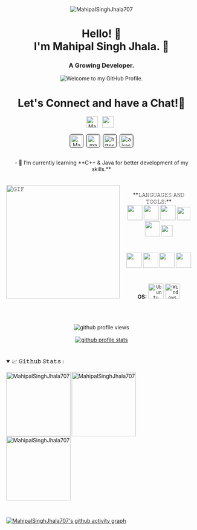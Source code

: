 <p align="center"> <img height="auto" width="auto" src="https://media.tenor.com/1jrUvITt1QcAAAAi/github-sticker.gif" alt="MahipalSinghJhala707" />
<!--<p align="center"> <img height="auto" width="auto" src="https://i.gifer.com/9kA5.gif" alt="MahipalSinghJhala707" />-->

<h1 align="center">  Hello! 🌱 <br>I'm Mahipal Singh Jhala. 💫</h1>
<h3 align="center">A Growing Developer.</h3>
<p align='center' style='margin: 16px 4px 8px;'>
    <img src="https://readme-typing-svg.herokuapp.com?font=fire+code&pause=1000&color=54A6FF&center=true&vCenter=true&multiline=true&width=710&height=70&lines=Welcome+to+my+GitHub+Profile." alt="Welcome to my GitHub Profile." />
</p>

#

<div align='center'>
<h1 align="center">
  Let's Connect and have a Chat!💬
</h1>
  <p align='center'>
    <a href="https://www.linkedin.com/in/mahipal-singh-jhala-94184424b/"><img height="30" src="https://i.pinimg.com/originals/ed/9c/d7/ed9cd7adaf39fa263cf6fb5552f278ed.png" alt="MahipalSinghJhala707" ></a>&nbsp;&nbsp;
    <a href="mailto:mahipalsinghjhala707@gmail.com"><img height="30" src="https://th.bing.com/th/id/OIP.9sT4UWsRfFiy6vPydv3_-QHaHO?pid=ImgDet&rs=1"></a>&nbsp;&nbsp;
    </p>
    <p>
    <a href="https://stackoverflow.com/users/24579299/mahipal-singh-jhala" target="_blank"><img align="center" src="https://upload.wikimedia.org/wikipedia/commons/thumb/e/ef/Stack_Overflow_icon.svg/768px-Stack_Overflow_icon.svg.png" alt="MahipalSinghJhala707" height="30" style="background: #ffffff; border-radius: 5px; border: 1px solid #000000; margin: 0 2px; padding: 2px;" /></a>
    <a href="https://www.codechef.com/users/mahipalsingh07" target="_blank"><img align="center" src="https://image.pngaaa.com/134/6179134-middle.png" alt="mahipalsingh07" height="30"style="background: #ffffff; border-radius: 5px; border: 1px solid #000000; margin: 0 2px; padding: 2px;" /></a>
    <a href="https://github.com/MahipalSinghJhala707" target="blank" rel="noreferrer">
        <img align="center" src="https://www.vectorlogo.zone/logos/github/github-icon.svg" alt="https://github.com/MahipalSinghJhala707" height="30" width="30" style="background: #ffffff; border-radius: 5px; border: 1px solid #000000; margin: 0 2px; padding: 2px;" />
    </a>
     <a href="https://www.geeksforgeeks.org/user/mahipalsingy72v/" target="blank"><img align="center" src="https://media.geeksforgeeks.org/wp-content/cdn-uploads/20190710102234/download3.png" alt="akash2061" height="30" style="background: #ffffff; border-radius: 5px; border: 1px solid #000000; margin: 0 2px; padding: 2px;" /></a>
     </p>
</div>
<br/>
<div align='center'>
- 🌱 I’m currently learning **C++ & Java for better development of my skills.**
</div>
    <br/>
<br/>


<!--- <img align="left" height="300px" width="300px" alt="𝙶𝙸𝙵" src="https://i.pinimg.com/originals/7d/06/89/7d068990a6d0fa0b99d8ca96afde86dc.gif"/> --->
<img align="left" padding height="300px" width="300px" alt="𝙶𝙸𝙵" src="https://media.tenor.com/ORwVOmkKdYEAAAAi/pato-caminando.gif"/>
<!---<img align="left" padding height="300px" width="300px" alt="𝙶𝙸𝙵" src="https://camo.githubusercontent.com/51180ce380190ecc9c21950eecfd518d333675af409b26ddb9414b82fdfaf514/68747470733a2f2f6769746875622e6769746875626173736574732e636f6d2f696d616765732f6d6f6e612d6c6f6164696e672d6461726b2e676966"/>--->
<br/>
<div align='center'>
**𝙻𝙰𝙽𝙶𝚄𝙰𝙶𝙴𝚂 𝙰𝙽𝙳 𝚃𝙾𝙾𝙻𝚂:**

<br/>
<code><img height="40" width="40" src="https://cdn.jsdelivr.net/gh/devicons/devicon/icons/python/python-original-wordmark.svg"></code>
<code><img height="40" width="40" src="https://www.naveedashfaq.me/img/c++.png"></code>
<code><img height="40" width="40" src="https://cdn.iconscout.com/icon/free/png-512/c-programming-569564.png"></code>
<code><img height="35" width="35" src="https://cdn.jsdelivr.net/gh/devicons/devicon/icons/html5/html5-original.svg"></code>
<code><img height="40" width="40" src="https://cdn.jsdelivr.net/gh/devicons/devicon/icons/css3/css3-original-wordmark.svg"></code>
<code><img height="30" width="30" src="https://cdn.jsdelivr.net/gh/devicons/devicon/icons/javascript/javascript-original.svg"></code>

#

<code><img height="40" width="40" src="https://cdn.jsdelivr.net/gh/devicons/devicon/icons/vscode/vscode-original.svg"></code>
<code><img height="40" width="40" src="https://cdn.jsdelivr.net/gh/devicons/devicon/icons/git/git-original.svg"></code>
<code><img height="40" width="40" src="https://cdn.jsdelivr.net/gh/devicons/devicon/icons/android/android-original-wordmark.svg"></code>
<code><img height="40" width="40" src="https://cdn.jsdelivr.net/gh/devicons/devicon/icons/github/github-original-wordmark.svg"></code>

#

**OS:**
<code><img height="40" width="40" src="https://cdn.icon-icons.com/icons2/2429/PNG/512/ubuntu_logo_icon_147216.png" alt="Ubuntu"></code>
<code><img height="40" width="40" src="https://upload.wikimedia.org/wikipedia/commons/thumb/4/48/Windows_logo_-_2012_%28dark_blue%29.svg/640px-Windows_logo_-_2012_%28dark_blue%29.svg.png" alt="Windows"></code>
</div>
<br/><br/>

<p align="center" style='margin: 16px 4px 8px;'>
    <img src="https://komarev.com/ghpvc/?username=MahipalSinghJhala707&label=Profile%20views&color=0e75b6&style=flat" alt="github profile views" />
</p>

<p align="center" style='margin: 16px 4px 8px;'>
    <a href="https://github.com/ryo-ma/github-profile-trophy">
        <img src="https://github-profile-trophy.vercel.app/?username=MahipalSinghJhala707&theme=gruvbox&column=7&margin-w=2&margin-h=2&no-bg=true&no-frame=true" alt="github profile stats" />
    </a>
</p>

#

<details open="">
<summary>
  <g-emoji class="g-emoji" alias="chart_with_upwards_trend" fallback-src="https://github.githubassets.com/images/icons/emoji/unicode/1f4c8.png">📈</g-emoji>
  <strong>𝙶𝚒𝚝𝚑𝚞𝚋 𝚂𝚝𝚊𝚝𝚜 : </strong>
</summary>
<p align="left">
    <img align="left" height="170px" src="https://github-readme-stats-eight-theta.vercel.app/api?username=MahipalSinghJhala707&theme=blue-green&hide_border=false&include_all_commits=false&count_private=false" alt="MahipalSinghJhala707"/>
    <img align="left" height="170px" src="https://github-readme-stats-eight-theta.vercel.app/api/top-langs/?username=MahipalSinghJhala707&theme=blue-green&hide_border=false&include_all_commits=false&count_private=false&layout=compact" alt="MahipalSinghJhala707"/>
  <img align="center" height="170px" src="https://github-readme-streak-stats.herokuapp.com?user=MahipalSinghJhala707&theme=radical" alt="MahipalSinghJhala707" />
</p>
</details>
<br/>

[![MahipalSinghJhala707's github activity graph](https://github-readme-activity-graph.vercel.app/graph?username=MahipalSinghJhala707&theme=github-compact)](https://github.com/ashutosh00710/github-readme-activity-graph)
